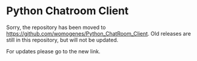 # Python Chatroom Client
Sorry, the repository has been moved to https://github.com/womogenes/Python_ChatRoom_Client. 
Old releases are still in this repository, but will not be updated. 

For updates please go to the new link. 
